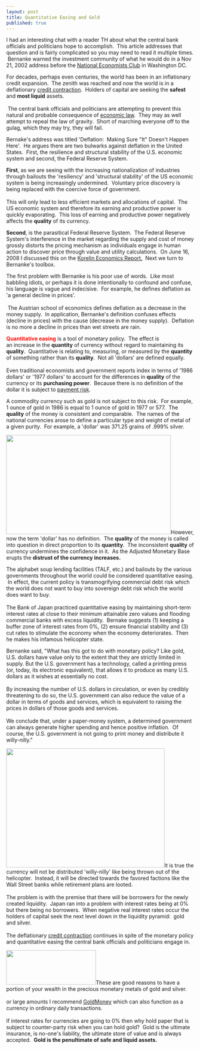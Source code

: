 ```yaml
---
layout: post
title: Quantitative Easing and Gold
published: true
---
```

<p>I had an interesting chat with a reader TH about what the central bank officials and politicians hope to accomplish.  This article addresses that question and is fairly complicated so you may need to read it multiple times.  Bernanke warned the investment community of what he would do in a Nov 21, 2002 address before the <a href="http://www.federalreserve.gov/BOARDDOCS/SPEECHES/2002/20021121/default.htm" target="_blank">National Economists Club</a> in Washington DC.</p>
<p>For decades, perhaps even centuries, the world has been in an inflationary credit expansion.  The zenith was reached and now the world is in a deflationary <a href="http://www.runtogold.com/2008/02/first-snowfall-of-kondratieff-winter/">credit contraction</a>.  Holders of capital are seeking the <strong>safest</strong> and <strong>most liquid</strong> assets. <br/><br/> The central bank officials and politicians are attempting to prevent this natural and probable consequence of <a href="http://www.runtogold.com/2008/11/bailouts-fueled-by-pizza/">economic law</a>.  They may as well attempt to repeal the law of gravity.  Short of marching everyone off to the gulag, which they may try, they will fail.</p>
<p>Bernake's address was titled 'Deflation:  Making Sure "It" Doesn't Happen Here'.  He argues there are two bulwarks against deflation in the United States.  First, the resilience and structural stability of the U.S. economic system and second, the Federal Reserve System.</p>
<p><strong>First</strong>, as we are seeing with the increasing nationalization of industries through bailouts the 'resiliency' and 'structural stability' of the US economic system is being increasingly undermined.  Voluntary price discovery is being replaced with the coercive force of government.  <br/><br/>This will only lead to less efficient markets and allocations of capital.  The US economic system and therefore its earning and productive power is quickly evaporating.  This loss of earning and productive power negatively affects the <strong>quality</strong> of its currency.</p>
<p><strong>Second</strong>, is the parasitical Federal Reserve System.  The Federal Reserve System's interference in the market regarding the supply and cost of money grossly distorts the pricing mechanism as individuals engage in human action to discover price through value and utility calculations.  On June 16, 2008 I discussed this on the <a href="http://runtogold.com/sounds/TraceMayerOnKorelinJune212008.mp3">Korelin Economics Report.</a>  Next we turn to Bernanke's toolbox.</p>
<p>The first problem with Bernanke is his poor use of words.  Like most babbling idiots, or perhaps it is done intentionally to confound and confuse, his language is vague and indecisive.  For example, he defines deflation as 'a general decline in prices'. <br/><br/> The Austrian school of economics defines deflation as a decrease in the money supply.  In application, Bernanke's definition confuses effects (decline in prices) with the cause (decrease in the money supply).  Deflation is no more a decline in prices than wet streets are rain.</p>
<p><strong><span style="color: #ff0903;">Quantitative easing</span></strong> is a tool of monetary policy.  The effect is an increase in the <strong>quantity</strong> of currency without regard to maintaining its <strong>quality</strong>.  Quantitative is relating to, measuring, or measured by the <strong>quantity</strong> of something rather than its <strong>quality</strong>.  Not all 'dollars' are defined equally.  <br/><br/>Even traditional economists and government reports index in terms of '1986 dollars' or '1977 dollars' to account for the differences in <strong>quality</strong> of the currency or its <strong>purchasing power</strong>.  Because there is no definition of the dollar it is subject to <a href="http://www.runtogold.com/2008/06/payment-risk/">payment risk</a>.</p>
<p>A commodity currency such as gold is not subject to this risk.  For example, 1 ounce of gold in 1986 is equal to 1 ounce of gold in 1977 or 577.  The <strong>quality</strong> of the money is consistent and comparable.  The names of the national currencies arose to define a particular type and weight of metal of a given purity.  For example, a 'dollar' was 371.25 grains of .999% silver.</p>
<p><img class="alignleft" title="Adjusted Monetary Base" src="{{ site.baseurl }}/images/AMBNov28.png" alt="" width="441" height="265" />However, now the term 'dollar' has no definition.  The <strong>quality</strong> of the money is called into question in direct proportion to its <strong>quantity</strong>.  The inconsistent <strong>quality</strong> of currency undermines the confidence in it.  As the Adjusted Monetary Base erupts the <strong>distrust of the currency increases.</strong></p>
<p>The alphabet soup lending facilities (TALF, etc.) and bailouts by the various governments throughout the world could be considered quantitative easing.  In effect, the current policy is transmogrifying commercial debt risk which the world does not want to buy into sovereign debt risk which the world does want to buy.  <br/><br/>The Bank of Japan practiced quantitative easing by maintaining short-term interest rates at close to their minimum attainable zero values and flooding commercial banks with excess liquidity.  Bernake suggests (1) keeping a buffer zone of interest rates from 0%, (2) ensure financial stability and (3) cut rates to stimulate the economy when the economy deteriorates.  Then he makes his infamous helicopter state.</p>
<p>Bernanke said, "What has this got to do with monetary policy? Like gold, U.S. dollars have value only to the extent that they are strictly limited in supply. But the U.S. government has a technology, called a printing press (or, today, its electronic equivalent), that allows it to produce as many U.S. dollars as it wishes at essentially no cost.<br/><br/> By increasing the number of U.S. dollars in circulation, or even by credibly threatening to do so, the U.S. government can also reduce the value of a dollar in terms of goods and services, which is equivalent to raising the prices in dollars of those goods and services. <br/><br/>We conclude that, under a paper-money system, a determined government can always generate higher spending and hence positive inflation.  Of course, the U.S. government is not going to print money and distribute it willy-nilly."</p>
<p><img class="alignright" title="Gold in Yen" src="{{ site.baseurl }}/images/goldyen.gif" alt="" width="424" height="318" />It is true the currency will not be distributed 'willy-nilly' like being thrown out of the helicopter.  Instead, it will be directed towards the favored factions like the Wall Street banks while retirement plans are looted.  <br/><br/>The problem is with the premise that there will be borrowers for the newly created liquidity.  Japan ran into a problem with interest rates being at 0% but there being no borrowers.  When negative real interest rates occur the holders of capital seek the next level down in the liquidity pyramid:  gold and silver.  <br/><br/>The deflationary <a href="http://www.runtogold.com/2008/02/first-snowfall-of-kondratieff-winter/">credit contraction</a> continues in spite of the monetary policy and quantitative easing the central bank officials and politicians engage in.</p>
<p><a href="http://www.runtogold.com/goldmoney/"><img class="alignleft" title="GoldMoney Banner" src="{{ site.baseurl }}/images/gmy19.gif" alt="" width="240" height="92" /></a>These are good reasons to have a portion of your wealth in the precious monetary metals of gold and silver. <br/><br/>or large amounts I recommend <a href="http://www.runtogold.com/goldmoney/">GoldMoney</a> which can also function as a currency in ordinary daily transactions.  <br/><br/>If interest rates for currencies are going to 0% then why hold paper that is subject to counter-party risk when you can hold gold?  Gold is the ultimate insurance, is no-one's liability, the ultimate store of value and is always accepted.  <strong>Gold is the penultimate of safe and liquid assets.</strong></p>
